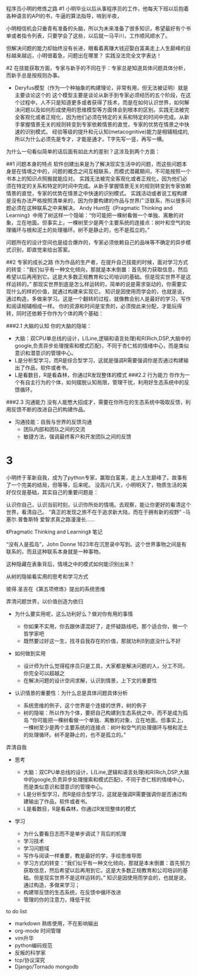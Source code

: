 程序员小明的修炼之路
#1 
小明毕业以后从事程序员的工作，他每天下班以后抱着各种语言的API的书，牛逼的算法指导，啃到半夜，

小明相信机会只垂青有准备的头脑，所以为未来准备了很多知识，希望最好有个书单或者指令列表，只要学会了这些，以后就一马平川，工作顺风顺水了。

但解决问题的能力却始终没有长进，眼看着离赚大钱迎娶白富美走上人生巅峰的目标越来越远，小明很着急，问题出在哪里？
实践没法完全文字表达！

#2
在技能获取方面，专家与新手的不同在于：专家总是知道具体问题具体分析，而新手总是按规则办事。
+ Deryfus模型（作为一个种抽象的构建理论，非常有用，但无法被证明）就是主要谈论这个的
  这个模型主要是谈论从新手到专家必须经历的五个阶段，在这个过程中，人不只是知道更多或者获得了技术，而是在如何认识世界，如何解决问题以及如何形成使用的思维模型等方面体会到根本的区别。实践无法被完全客观化或者正规化，因为他们必须在特定的关系和特定的时间中完成。从新手掌握情景无关的规则转变到专家依赖情景的直觉，专家的优势在情景之中快速的识别模式。
  经验等级的提升和元认知(metacognitive)能力是相辅相成的, 所以为什么必须先是专才，才能是通才。T字先写一竖，再写一横。
  
为什么一句看似简单的话后面有如此大的差别？这涉及到两个方面：

##1 问题本身的特点
软件创建出来是为了解决现实生活中的问题，而这些问题本身是在情境之中的，问题的概念之间互相联系，而模式潜藏期间，不可能按照一个书本上的知识点照搬就能应对。
实践无法被完全客观化或者正规化，因为他们必须在特定的关系和特定的时间中完成。从新手掌握情景无关的规则转变到专家依赖情景的直觉，专家的优势在情景之中快速的识别模式。
实践活动或者说工程构建是没有办法严格按照清单来的，因为你要构建的作品与世界广泛联系，所以很多问题必须在这种联系之中来解决。
Andy Hunt在《Pragmatic Thinking and Learning》中用了树这样一个隐喻：“你可能把一棵树看做一个单独、离散的对象，立在地面。但事实上，一棵树至少是两个主要系统的连接点：树叶和空气的处理循环与根和泥土的处理循环。树不是静止的，也不是孤立的。”

问题所在的设计空间也是组合爆炸的，专家必须依赖自己的品味等不确定的异步模式识别，即直觉来给出答案。

##2 专家的成长之路
作为作品的生产者，在提升自己技能的时候，面对学习方式的转变：“我们似乎有一种文化倾向，那就是本末倒置：首先努力获取信息，然后希望以后再用到它。这是大多数正规教育和公司培训的基础。但是现实世界不是这样运转的。”
那现实世界到底是怎么样运转的，简单的说是需求驱动的，你需要实现什么的样的价值，就通过构建来实现它。
  知识是因使用而学会的，也就是说，通过构造，多做来学习。这是一个翻转的过程，就像教会别人是最好的学习，写作和阅读相辅相成一样。
你的资源和时间是宝贵的，必须按此来分配，才能玩得转，同时还依赖于你作为个体的两个基础：

###2.1 大脑的认知
你的大脑的隐喻：  
  + 大脑：双CPU单总线的设计，L(Line,逻辑和语言处理)和R(Rich,DSP,大脑中的google,负责异步处理搜索和模式匹配)，不同于杏仁核的情绪中心，而是类似意识和潜意识的管理中心。
  + L是分析型学习，而R是综合型学习，这就是强调R需要强调你是否通过构建输出了作品，软件或者书。
  + L是看数目，R是看森林，你通过R发现整体的模式
###2.2 行为能力
你作为一个有自主行为的个体，如何摆脱认知局限，管理干扰，利用好生态系统中的反馈循环。

###2.3 沟通能力
没有人能憋大招成才，需要在你所在的生态系统中吸取反馈，利用反馈不断的改进自己的构建作品。

- 沟通技能：自我与世界的反馈沟通  
  + 团队内部和团队之间的交流
  + 敏捷方法，强调最终客户和开发团队之间的反馈

# 3
小明终于革新自我，成为了python专家，赢取白富美，走上人生巅峰了。故事有了一个完美的结局，但等等，后来呢。
没高兴几天，小明明天了，物质生活的美好仅仅是基础，其实自己的重要问题是：


认识你自己，认识当前时刻，认识你所处的情境。去观察，能让你更好的看清这个世界，看清自己。
“真正的发现之旅不在于追求新大陆，而在于拥有新的视野”   -马塞尔.普鲁斯特
爱智求真之路漫漫长......






《Pragmatic Thinking and Learning》 笔记

“没有人是孤岛”，John Donne 1623年在沉思录中写到。这个世界事物之间是有联系的，而且这种联系本身就是一种事物。

这种隐藏在表象背后，情境之中的模式如何能识别出来？

从树的隐喻看实用的思考和学习方式

彼得.圣吉在《第五项修炼》提出的系统思维

弄清问题世界，以价值创造为依归

- 为什么要实用呢，这么功利好么？做对你有用的事情
  + 你如果不实用，你去跟休谟混好了，走怀疑路线吧，那个适合你，做一个哲学家吧
  + 既然要过好这一生，找寻自我存在的价值，那就功利ß到底没什么不好

- 如何做到实用
  + 设计师为什么觉得程序员只是工具，大家都是解决问题的人，分工不同，你完全可以超越之
  + 在解决问题的设计空间求解，认识到情景，上下文的重要性
  
- 认识情景的重要性：为什么总是具体问题具体分析
  + 系统思维的例子，这个世界是个连接的世界，树的例子
  + 树的隐喻：所以作为个体，要把自己构建到生态系统之中，而不是成为孤岛
  “你可能把一棵树看做一个单独、离散的对象，立在地面。但事实上，一棵树至少是两个主要系统的连接点：树叶和空气的处理循环与根和泥土的处理循环。树不是静止的，也不是孤立的。”
  

弄清自我  
- 思考  
  + 大脑：双CPU单总线的设计，L(Line,逻辑和语言处理)和R(Rich,DSP,大脑中的google,负责异步处理搜索和模式匹配)，不同于杏仁核的情绪中心，而是类似意识和潜意识的管理中心。
  + L是分析型学习，而R是综合型学习，这就是强调R需要强调你是否通过构建输出了作品，软件或者书。
  + L是看数目，R是看森林，你通过R发现整体的模式

- 学习
  + 为什么要看日志而不是单步调试？背后的机理
  + 学习技术
  + 学习问题域
  + 写作与阅读一样重要，教是最好的学，手绘思维导图
  + 学习方式的转变：“我们似乎有一种文化倾向，那就是本末倒置：首先努力获取信息，然后希望以后再用到它。这是大多数正规教育和公司培训的基础。但是现实世界不是这样运转的。”
  知识是因使用而学会的，也就是说，通过构造，多做来学习；
  + 构建带反馈的生态系统，在反馈中循环改进
  + 管理的你的注意力，降低干扰


to do list  
- markdown 熟练使用，不在影响输出  
- org-mode 时间管理  
- vim升华  
- python编码规范
- 反叛的科学家  
- tcp/协议深究
- Django/Tornado
mongodb